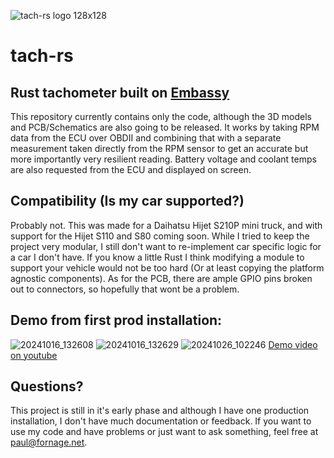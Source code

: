 ![tach-rs logo 128x128](https://github.com/user-attachments/assets/9798db50-356a-4499-a8b7-4f06003bc9cd)
# tach-rs 
## Rust tachometer built on [Embassy](https://github.com/embassy-rs/embassy)
This repository currently contains only the code, although the 3D models and PCB/Schematics are also going to be released. It works by taking RPM data from the ECU over OBDII and combining that with a separate measurement taken directly from the RPM sensor to get an accurate but more importantly very resilient reading. Battery voltage and coolant temps are also requested from the ECU and displayed on screen.
## Compatibility (Is my car supported?) 
Probably not. This was made for a Daihatsu Hijet S210P mini truck, and with support for the Hijet S110 and S80 coming soon. While I tried to keep the project very modular, I still don't want to re-implement car specific logic for a car I don't have. If you know a little Rust I think modifying a module to support your vehicle would not be too hard (Or at least copying the platform agnostic components). As for the PCB, there are ample GPIO pins broken out to connectors, so hopefully that wont be a problem.
## Demo from first prod installation:
![20241016_132608](https://github.com/user-attachments/assets/0bfb7cfd-8530-4a5e-be97-359b0eb13f98)
![20241016_132629](https://github.com/user-attachments/assets/226086f2-54cc-42f6-b809-54c27dc4537f)
![20241026_102246](https://github.com/user-attachments/assets/38c17a52-7651-4c04-8056-82b24143486f)
[Demo video on youtube](https://youtu.be/AwMxp2c3-qk)
## Questions? 

This project is still in it's early phase and although I have one production installation, I don't have much documentation or feedback. If you want to use my code and have problems or just want to ask something, feel free at paul@fornage.net.

